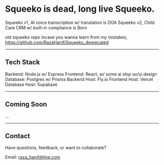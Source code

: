 # Squeeko is dead, long live Squeeko.

Squeeko v1, AI voice transcription w/ translation is DOA
Squeeko v2, Child Care CRM w/ built-in compliance is Born

old squeeko repo incase you wanna learn from my mistakes, https://github.com/RazaHanif/Squeeko_deprecated

---

## Tech Stack

Backend: Node.js w/ Express
Frontend: React, w/ some ai slop ux/ui design
Database: Postgres w/ Prisma
Backend Host: Fly.io
Frontend Host: Vercel
Database Host: Supabase

---

## Coming Soon

...

---

## Contact

Have questions, feedback, or want to collaborate?

Email: raza_hanif@live.com